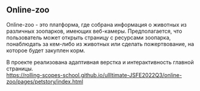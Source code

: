 ## Online-zoo        
Online-zoo - это платформа, где собрана информация о животных из различных зоопарков, имеющих веб-камеры. Предполагается, что пользователь может открыть страницу с ресурсами зоопарка, понаблюдать за кем-либо из животных или сделать пожертвование, на которое будет закуплен корм. 

В проекте реализована адаптивная верстка и интерактивность главной страницы.        
https://rolling-scopes-school.github.io/ullltimate-JSFE2022Q3/online-zoo/pages/petstory/index.html
